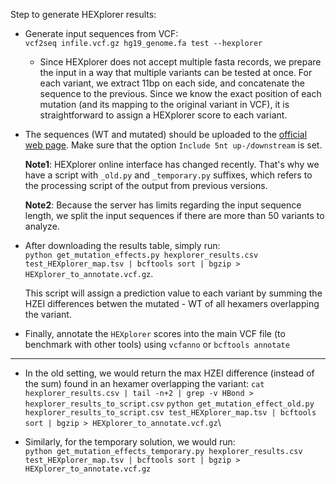 Step to generate HEXplorer results:

- Generate input sequences from VCF:\
`vcf2seq infile.vcf.gz hg19_genome.fa test --hexplorer`
    - Since HEXplorer does not accept multiple fasta records, we prepare the input in a way that multiple variants can be tested at once. For each variant, we extract 11bp on each side, and concatenate the sequence to the previous. Since we know the exact position of each mutation (and its mapping to the original variant in VCF), it is straightforward to assign a HEXplorer score to each variant.

- The sequences (WT and mutated) should be uploaded to the [official web page](https://rna.hhu.de/HEXplorer/). Make sure that the option `Include 5nt up-/downstream` is set.

    **Note1**: HEXplorer online interface has changed recently. That's why we have a script with `_old.py` and `_temporary.py` suffixes, which refers to the processing script of the output from previous versions.

    **Note2**: Because the server has limits regarding the input sequence length, we split the input sequences if there are more than 50 variants to analyze.

- After downloading the results table, simply run:\
`python get_mutation_effects.py hexplorer_results.csv test_HEXplorer_map.tsv | bcftools sort | bgzip > HEXplorer_to_annotate.vcf.gz`. 

    This script will assign a prediction value to each variant by summing the HZEI differences betwen the mutated - WT of all hexamers overlapping the variant.

- Finally, annotate the `HEXplorer` scores into the main VCF file (to benchmark with other tools) using `vcfanno` or `bcftools annotate`

------------

- In the old setting, we would return the max HZEI difference (instead of the sum) found in an hexamer overlapping the variant: 
`cat hexplorer_results.csv | tail -n+2 | grep -v HBond > hexplorer_results_to_script.csv`
`python get_mutation_effect_old.py hexplorer_results_to_script.csv test_HEXplorer_map.tsv | bcftools sort | bgzip > HEXplorer_to_annotate.vcf.gz`\

- Similarly, for the temporary solution, we would run:\
`python get_mutation_effects_temporary.py hexplorer_results.csv test_HEXplorer_map.tsv | bcftools sort | bgzip > HEXplorer_to_annotate.vcf.gz`